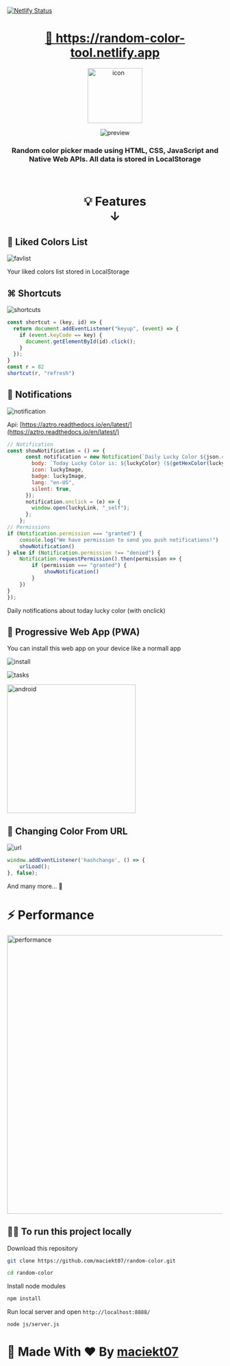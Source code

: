 [![Netlify Status](https://api.netlify.com/api/v1/badges/6173ec8f-e9f6-471a-86e6-71210349ffe3/deploy-status)](https://app.netlify.com/sites/random-color-tool/deploys)


<h1 align="center"><a href="https://random-color-tool.netlify.app">🔗 https://random-color-tool.netlify.app</a></h1>

<p align="center">
<img alt="icon" width="128px" src="https://raw.githubusercontent.com/maciekt07/random-color/main/img/iconLight.png"></img>
</p>



<p align="center">
<img alt="preview" src="https://raw.githubusercontent.com/maciekkoks/random-colors/main/img/preview1.png"></img>
</p
<br>
<h3 align="center">Random color picker made using HTML, CSS, JavaScript and Native Web APIs. All data is stored in LocalStorage</h3>

<br>

<h1 align="center"> 💡 Features <br>↓</h1>


## 💜 Liked Colors List
![favlist](https://raw.githubusercontent.com/maciekt07/random-color/main/img/favslist.png)

Your liked colors list stored in LocalStorage

## ⌘ Shortcuts
![shortcuts](https://raw.githubusercontent.com/maciekkoks/random-colors/main/img/shortcuts.png)

``` js
const shortcut = (key, id) => {
  return document.addEventListener("keyup", (event) => {
    if (event.keyCode == key) {
      document.getElementById(id).click();
    }
  });
}
const r = 82
shortcut(r, "refresh")
```

## 🔔 Notifications
![notification](https://raw.githubusercontent.com/maciekt07/random-color/main/img/notification.png)

Api: [https://aztro.readthedocs.io/en/latest/](https://aztro.readthedocs.io/en/latest/)

``` js
// Notification
const showNotification = () => {
      const notification = new Notification(`Daily Lucky Color ${json.current_date}`, {
        body: `Today Lucky Color is: ${luckyColor} (${getHexColor(luckyColorHTML)})\r\nMood: ${json.mood}`,
        icon: luckyImage,
        badge: luckyImage,
        lang: "en-US",
        silent: true,
      });
      notification.onclick = (e) => {
        window.open(luckyLink, "_self");
      };
    };
// Permissions
if (Notification.permission === "granted") {
    console.log("We have permission to send you push notifications!")
    showNotification()
} else if (Notification.permission !== "denied") {
    Notification.requestPermission().then(permission => {
        if (permission === "granted") {
            showNotification()
        }
    })
}
});
 ```
Daily notifications about today lucky color (with onclick)

## 📱 Progressive Web App (PWA)
You can install this web app on your device like a normall app

![install](https://raw.githubusercontent.com/maciekt07/random-color/main/img/installation.png)

![tasks](https://raw.githubusercontent.com/maciekt07/random-color/main/img/tasks.png)

<img width="300px" alt="android" src="https://raw.githubusercontent.com/maciekt07/random-color/main/img/androidapp.jpg">

## 🔗 Changing Color From URL
![url](https://raw.githubusercontent.com/maciekt07/random-color/main/img/link.png)

``` js
window.addEventListener('hashchange', () => {
    urlLoad();
}, false);
```

And many more... 👀

# ⚡ Performance
<img width="650px" alt="performance" src="https://raw.githubusercontent.com/maciekt07/random-color/main/img/Performance.png">

## 👨‍💻 To run this project locally

Download this repository

```bash
git clone https://github.com/maciekt07/random-color.git
```

```bash
cd random-color
```

Install node modules

```bash
npm install
```

Run local server and open ``http://localhost:8888/``

```bash
node js/server.js
```



# 💌 Made With ❤ By [maciekt07](https://github.com/maciekt07)

